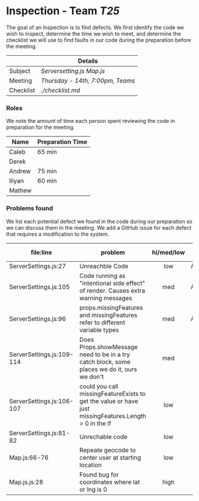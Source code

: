 # Inspection - Team *T25* 

The goal of an Inspection is to find defects.
We first identify the code we wish to inspect, determine the time we wish to meet, and determine the checklist we will use to find faults in our code during the preparation before the meeting.

|  | Details |
| ----- | ----- |
| Subject | *Serversetting.js Map.js* |
| Meeting | *Thursday - 14th, 7:00pm, Teams* |
| Checklist | *./checklist.md* |

### Roles

We note the amount of time each person spent reviewing the code in preparation for the meeting.

| Name | Preparation Time |
| ---- | ---- |
| Caleb  |  65 min   |
| Derek  |     |
| Andrew |  75 min |
| Iliyan |   60 min  |
| Mathew |     |


### Problems found

We list each potential defect we found in the code during our preparation so we can discuss them in the meeting.
We add a GitHub issue for each defect that requires a modification to the system.

| file:line | problem | hi/med/low | who found | github#  |
| --- | --- | :---: | :---: | --- |
| ServerSettings.js:27 | Unreachble Code | low | Andrew | |
| ServerSettings.js:105 | Code running as "intentional side effect" of render. Causes extra warning messages | med | Andrew | |
| ServerSettings.js:96 | props.missingFeatures and missingFeatures refer to different variable types| med | Andrew | |
| ServerSettings.js:109-114 | Does Props.showMessage need to be in a try catch block, some places we do it, ours we don't| med | Caleb ||
| ServerSettings.js:106-107 | could you call missingFeatureExists to get the value or have just missingFeatures.Length > 0 in the If| low | Caleb ||
| ServerSettings.js:81-82 | Unrechable code| low | Iliyan ||
| Map.js:66-76 | Repeate geocode to center user at starting location| low | Iliyan ||
| Map.js.js:28 | Found bug for coordinates where lat or lng is 0 | high | Iliyan ||
